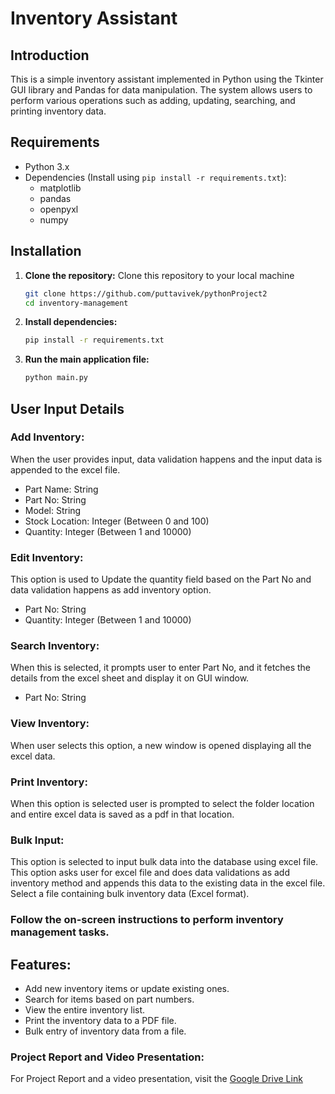 # Inventory Assistant

## Introduction
This is a simple inventory assistant implemented in Python using the Tkinter GUI library and Pandas for data manipulation. The system allows users to perform various operations such as adding, updating, searching, and printing inventory data.

## Requirements
- Python 3.x
- Dependencies (Install using `pip install -r requirements.txt`):
  - matplotlib
  - pandas
  - openpyxl
  - numpy

## Installation
1. **Clone the repository:**
   Clone this repository to your local machine
   ```bash
   git clone https://github.com/puttavivek/pythonProject2
   cd inventory-management
   ```

3. **Install dependencies:**
   ```bash
   pip install -r requirements.txt
   ```

4. **Run the main application file:**
   ```bash
   python main.py
   ```

## User Input Details

### Add Inventory: 
When the user provides input, data validation happens and the input data is appended to the excel file.
- Part Name: String
- Part No: String
- Model: String
- Stock Location: Integer (Between 0 and 100)
- Quantity: Integer (Between 1 and 10000)

### Edit Inventory: 
This option is used to Update the quantity field based on the Part No and data validation happens as add inventory option.
- Part No: String
- Quantity: Integer (Between 1 and 10000)

### Search Inventory:
When this is selected, it prompts user to enter Part No, and it fetches the details from the excel sheet and display it on GUI window.
- Part No: String

### View Inventory:
When user selects this option, a new window is opened displaying all the excel data.

### Print Inventory:
When this option is selected user is prompted to select the folder location and entire excel data is saved as a pdf in that location.

### Bulk Input:
This option is selected to input bulk data into the database using excel file. This option asks user for excel file and does data validations as add inventory method and appends this data to the existing data in the excel file.
Select a file containing bulk inventory data (Excel format).

### Follow the on-screen instructions to perform inventory management tasks.

## Features:
- Add new inventory items or update existing ones.
- Search for items based on part numbers.
- View the entire inventory list.
- Print the inventory data to a PDF file.
- Bulk entry of inventory data from a file.

### Project Report and Video Presentation:
For Project Report and a video presentation, visit the [Google Drive Link](https://drive.google.com/drive/folders/1cgPzpzsA_8RfVegrcG0sBfwnxp67DYZt?usp=sharing)
